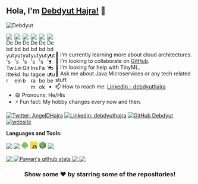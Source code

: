 ## Hola, I'm [Debdyut Hajra!](https://debdyut.github.io) 👋

<p align="left"> <img src="https://komarev.com/ghpvc/?username=Debdyut&label=Views&color=blue&style=plastic" alt="Debdyut" /> </p>

<a href="https://twitter.com/AngelDHajra">
  <img align="left" alt="Debdyut's Twitter" width="22px" src="https://cdn.jsdelivr.net/npm/simple-icons@v3/icons/twitter.svg" />
</a>
<a href="https://www.linkedin.com/in/debdyuthajra/">
  <img align="left" alt="Debdyut's Linkdein" width="22px" src="https://cdn.jsdelivr.net/npm/simple-icons@v3/icons/linkedin.svg" />
</a>
<a href="https://github.com/Debdyut">
  <img align="left" alt="Debdyut's Github" width="22px" src="https://cdn.jsdelivr.net/npm/simple-icons@v3/icons/github.svg" />
</a>
<!--
<a href="https://t.me/imthepk">
  <img align="left" alt="Pawan's Telegram" width="22px" src="https://cdn.jsdelivr.net/npm/simple-icons@v3/icons/telegram.svg" />
</a>
-->
<a href="https://www.instagram.com/debdyuthajra/">
  <img align="left" alt="Debdyut's Instagram" width="22px" src="https://cdn.jsdelivr.net/npm/simple-icons@v3/icons/instagram.svg" />
</a>
<a href="https://www.facebook.com/debdyuthajra/">
  <img align="left" alt="Debdyut's Facebook" width="22px" src="https://cdn.jsdelivr.net/npm/simple-icons@v3/icons/facebook.svg" />
</a>
<a href="https://www.youtube.com/channel/UCUHaqNPcGQI5oALxoUZgdPQ">
  <img align="left" alt="Debdyut's Youtube" width="22px" src="https://cdn.jsdelivr.net/npm/simple-icons@v3/icons/youtube.svg" />
</a>

<br/>
<br/>

- 🌱 I’m currently learning more about cloud architectures.
- 👯 I’m looking to collaborate on [GitHub](https://github.com/Debdyut/).
- 🤔 I’m looking for help with TinyML.
- 💬 Ask me about Java Microservices or any tech related stuff.
- 📫 How to reach me:  [LinkedIn - debdyuthajra](https://www.linkedin.com/in/debdyuthajra/)
- 😄 Pronouns: He/His
- ⚡ Fun fact: My hobby changes every now and then. 

[![Twitter: AngelDHajra](https://img.shields.io/twitter/follow/AngelDHajra?style=social)](https://twitter.com/AngelDHajra)
[![Linkedin: debdyuthajra](https://img.shields.io/badge/-debdyuthajra-blue?style=flat-square&logo=Linkedin&logoColor=white&link=https://www.linkedin.com/in/imthepk/)](https://www.linkedin.com/in/debdyuthajra/)
[![GitHub Debdyut](https://img.shields.io/github/followers/Debdyut?label=follow&style=social)](https://github.com/Debdyut)
[![website](https://img.shields.io/badge/PortfolioWebsite-debdyut.github.io-2648ff?style=flat-square&logo=google-chrome)](https://debdyut.github.io/)

**Languages and Tools:**  

<code><img height="20" src="https://encrypted-tbn0.gstatic.com/images?q=tbn:ANd9GcS4BwfGCMFD1Ef_lTvw_Fmq93ySXuV4p2-bcg&usqp=CAU"></code>
<code><img height="20" src="https://upload.wikimedia.org/wikipedia/commons/thumb/c/cf/Angular_full_color_logo.svg/250px-Angular_full_color_logo.svg.png"></code>
<code><img height="20" src="https://raw.githubusercontent.com/github/explore/80688e429a7d4ef2fca1e82350fe8e3517d3494d/topics/android/android.png"></code>
<code><img height="20" src="https://raw.githubusercontent.com/github/explore/80688e429a7d4ef2fca1e82350fe8e3517d3494d/topics/javascript/javascript.png"></code>
<code><img height="20" src="https://raw.githubusercontent.com/github/explore/80688e429a7d4ef2fca1e82350fe8e3517d3494d/topics/nodejs/nodejs.png"></code>
<code><img height="20" src="https://upload.wikimedia.org/wikipedia/commons/thumb/9/93/Amazon_Web_Services_Logo.svg/1200px-Amazon_Web_Services_Logo.svg.png"></code>

<a href="https://github.com/Debdyut">
  <img align="center" src="https://github-readme-stats.vercel.app/api/top-langs/?username=Debdyut&theme=light&hide_langs_below=1" />
</a>
<a href="https://github.com/Debdyut">
 <img align="center" src="https://github-readme-stats.vercel.app/api?username=Debdyut&show_icons=true&theme=light&line_height=27" alt="Pawan's github stats"/>
</a>
<a href="https://github.com/Debdyut/Smart-Glass">
  <img align="center" src="https://github-readme-stats.vercel.app/api/pin/?username=Debdyut&repo=Smart-Glass&theme=light" />

</a>
<a href="https://github.com/Debdyut/IBM-Call-For-Code-High-Flyers">
 <img align="center" src="https://github-readme-stats.vercel.app/api/pin/?username=Debdyut&repo=IBM-Call-For-Code-High-Flyers&theme=light" />
</a>

<div align="center">

### Show some ❤️ by starring some of the repositories!

</div>
